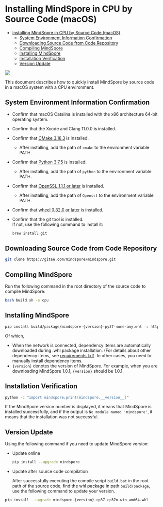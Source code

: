 # Installing MindSpore in CPU by Source Code (macOS)

<!-- TOC -->

- [Installing MindSpore in CPU by Source Code (macOS)](#installing-mindspore-in-cpu-by-source-code-macOS)
    - [System Environment Information Confirmation](#system-environment-information-confirmation)
    - [Downloading Source Code from Code Repository](#downloading-source-code-from-code-repository)
    - [Compiling MindSpore](#compiling-mindspore)
    - [Installing MindSpore](#installing-mindspore)
    - [Installation Verification](#installing-verification)
    - [Version Update](#version-update)

<!-- /TOC -->

<a href="https://gitee.com/mindspore/docs/blob/master/install/mindspore_cpu_macos_install_source_en.md" target="_blank"><img src="https://gitee.com/mindspore/docs/raw/master/resource/_static/logo_source.png"></a>

This document describes how to quickly install MindSpore by source code in a macOS system with a CPU environment.

## System Environment Information Confirmation

- Confirm that macOS Catalina is installed with the x86 architecture 64-bit operating system.
- Confirm that the Xcode and Clang 11.0.0 is installed.
- Confirm that [CMake 3.18.3](https://github.com/Kitware/Cmake/releases/tag/v3.18.3) is installed.
    - After installing, add the path of `cmake` to the environment variable PATH.
- Confirm that [Python 3.7.5](https://www.python.org/ftp/python/3.7.5/python-3.7.5-macosx10.9.pkg) is installed.
    - After installing, add the path of `python` to the environment variable PATH.
- Confirm that [OpenSSL 1.1.1 or later](https://github.com/openssl/openssl.git) is installed.
    - After installing, add the path of `Openssl` to the environment variable PATH.
- Confirm that [wheel 0.32.0 or later](https://pypi.org/project/wheel/) is installed.
- Confirm that the git tool is installed.  
     If not, use the following command to install it:

    ```bash
    brew install git
    ```

## Downloading Source Code from Code Repository

```bash
git clone https://gitee.com/mindspore/mindspore.git
```

## Compiling MindSpore

Run the following command in the root directory of the source code to compile MindSpore:

```bash
bash build.sh -e cpu
```

## Installing MindSpore

```bash
pip install build/package/mindspore-{version}-py37-none-any.whl -i https://pypi.tuna.tsinghua.edu.cn/simple
```

Of which,

- When the network is connected, dependency items are automatically downloaded during .whl package installation. (For details about other dependency items, see [requirements.txt](https://gitee.com/mindspore/mindspore/blob/master/requirements.txt)). In other cases, you need to manually install dependency items.
- `{version}` denotes the version of MindSpore. For example, when you are downloading MindSpore 1.0.1, `{version}` should be 1.0.1.

## Installation Verification

```bash
python -c "import mindspore;print(mindspore.__version__)"
```

If the MindSpore version number is displayed, it means that MindSpore is installed successfully, and if the output is `No module named 'mindspore'`, it means that the installation was not successful.

## Version Update

Using the following command if you need to update MindSpore version:

- Update online

    ```bash
    pip install --upgrade mindspore
    ```

- Update after source code compilation

    After successfully executing the compile script `build.bat` in the root path of the source code, find the whl package in path `build/package`, use the following command to update your version.

```bash
pip install --upgrade mindspore-{version}-cp37-cp37m-win_amd64.whl
```
